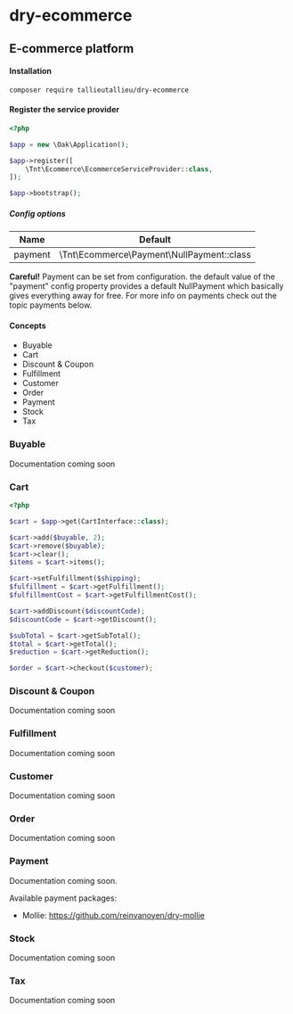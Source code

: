 # dry-ecommerce
## E-commerce platform

#### Installation

```ssh
composer require tallieutallieu/dry-ecommerce
```

#### Register the service provider

```php
<?php

$app = new \Oak\Application();

$app->register([
    \Tnt\Ecommerce\EcommerceServiceProvider::class,
]);

$app->bootstrap();
```

##### Config options

Name | Default
---- | -------
payment | \Tnt\Ecommerce\Payment\NullPayment::class

**Careful!** Payment can be set from configuration. the default value of the "payment" config property provides a default NullPayment which basically gives everything away for free. For more info on payments check out the topic payments below.

#### Concepts
* Buyable
* Cart
* Discount & Coupon
* Fulfillment
* Customer
* Order
* Payment
* Stock
* Tax

### Buyable
Documentation coming soon

### Cart

```php
<?php

$cart = $app->get(CartInterface::class);

$cart->add($buyable, 2);
$cart->remove($buyable);
$cart->clear();
$items = $cart->items();

$cart->setFulfillment($shipping);
$fulfillment = $cart->getFulfillment();
$fulfillmentCost = $cart->getFulfillmentCost();

$cart->addDiscount($discountCode);
$discountCode = $cart->getDiscount();

$subTotal = $cart->getSubTotal();
$total = $cart->getTotal();
$reduction = $cart->getReduction();

$order = $cart->checkout($customer);
```

### Discount & Coupon
Documentation coming soon

### Fulfillment
Documentation coming soon

### Customer
Documentation coming soon

### Order
Documentation coming soon

### Payment
Documentation coming soon.

Available payment packages:
* Mollie: https://github.com/reinvanoyen/dry-mollie

### Stock
Documentation coming soon

### Tax
Documentation coming soon
